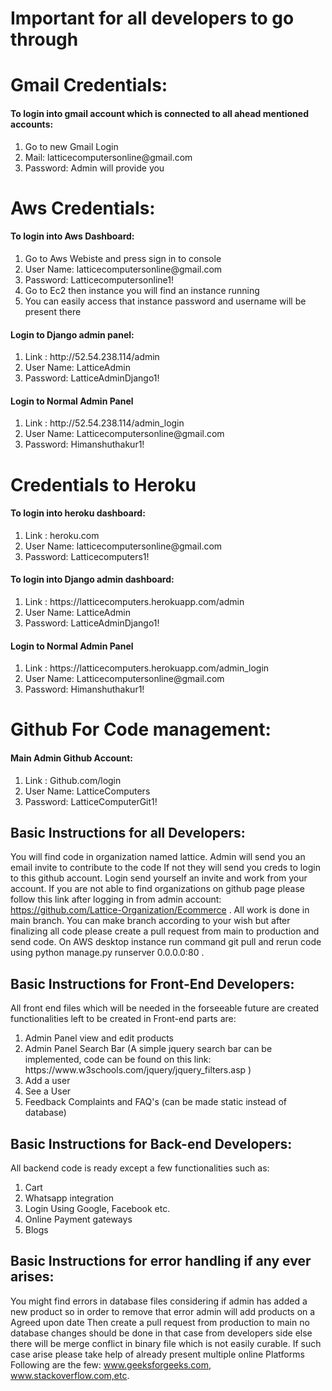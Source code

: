 # Important for all developers to go through

# Gmail Credentials:

#### To login into gmail account which is connected to all ahead mentioned accounts:
<ol>
<li>Go to new Gmail Login</li>
<li>Mail: latticecomputersonline@gmail.com</li>
<li>Password: Admin will provide you</li>
</ol>


# Aws Credentials:

#### To login into Aws Dashboard:
<ol>
<li>Go to Aws Webiste and press sign in to console</li>
<li>User Name: latticecomputersonline@gmail.com</li>
<li>Password: Latticecomputersonline1!</li>
<li>Go to Ec2 then instance you will find an instance running </li>
<li>You can easily access that instance password and username will be present there</li>
</ol>

#### Login to Django admin panel:
<ol>
<li>Link : <a> http://52.54.238.114/admin </a></li>
<li>User Name: LatticeAdmin</li>
<li>Password: LatticeAdminDjango1!</li>
</ol>

#### Login to Normal Admin Panel 
<ol>
<li>Link : <a> http://52.54.238.114/admin_login </a></li>
<li>User Name: Latticecomputersonline@gmail.com</li>
<li>Password: Himanshuthakur1!</li>
</ol>


# Credentials to Heroku 

#### To login into heroku dashboard:
<ol>
<li>Link : heroku.com</li>
<li>User Name: <a> latticecomputersonline@gmail.com </a></li>
<li>Password: Latticecomputers1!</li>
</ol>

#### To login into Django admin dashboard:

<ol>
<li>Link : <a> https://latticecomputers.herokuapp.com/admin </a></li>
<li>User Name: LatticeAdmin</li>
<li>Password: LatticeAdminDjango1!</li>
</ol>

#### Login to Normal Admin Panel 
<ol>
<li>Link : <a> https://latticecomputers.herokuapp.com/admin_login </a></li>
<li>User Name: Latticecomputersonline@gmail.com</li>
<li>Password: Himanshuthakur1!</li>
</ol>

# Github For Code management:

#### Main Admin Github Account:
<ol>
<li>Link : <a>Github.com/login </a></li>
<li>User Name: LatticeComputers</li>
<li>Password: LatticeComputerGit1!</li>
</ol>

## Basic Instructions for all Developers:

You will find code in organization named lattice. Admin will send you an email invite to contribute to the code
If not they will send you creds to login to this github account. Login send yourself an invite and work from your account. 
If you are not able to find organizations on github page please follow this link after logging in from admin account:
<a>https://github.com/Lattice-Organization/Ecommerce </a> .
All work is done in main branch. You can make branch according to your wish but after finalizing all code please create a pull
request from main to production and send code. On AWS desktop instance run command git pull and rerun code using python manage.py runserver 0.0.0.0:80 . 

## Basic Instructions for Front-End Developers:

All front end files which will be needed in the forseeable future are created functionalities left to be created in Front-end parts are:

<ol>
<li>Admin Panel view and edit products</li>
<li>Admin Panel Search Bar (A simple jquery search bar can be implemented, code can be found on this link: <a> https://www.w3schools.com/jquery/jquery_filters.asp </a> )</li>
<li>Add a user</li>
<li>See a User</li>
<li>Feedback Complaints and FAQ's (can be made static instead of database)</li>
</ol>

## Basic Instructions for Back-end Developers:

All backend code is ready except a few functionalities such as:

<ol>
<li>Cart</li>
<li>Whatsapp integration</li>
<li>Login Using Google, Facebook etc.</li>
<li>Online Payment gateways</li>
<li>Blogs</li>
</ol>

## Basic Instructions for error handling if any ever arises:

You might find errors in database files considering if admin has added a new product so in order to remove that error admin will add products on a Agreed upon date
Then create a pull request from production to main no database changes should be done in that case from developers side else there will be merge conflict in binary file which is not easily curable. If such case arise please take help of already present multiple online Platforms Following are the few:
www.geeksforgeeks.com,
www.stackoverflow.com,etc.



